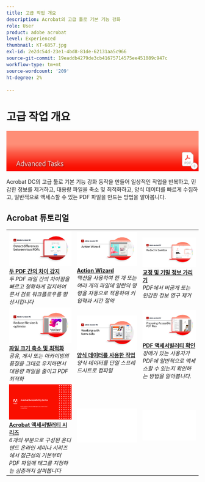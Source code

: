 ```yaml
---
title: 고급 작업 개요
description: Acrobat의 고급 툴로 기본 기능 강화
role: User
product: adobe acrobat
level: Experienced
thumbnail: KT-6857.jpg
exl-id: 2e2dc54d-23e1-4bd8-81de-62131aa5c966
source-git-commit: 19eaddb4279de3cb41675714575ee451089c947c
workflow-type: tm+mt
source-wordcount: '209'
ht-degree: 2%

---
```


# 고급 작업 개요

![Acrobat 시작 이미지](../assets/Hero-AdvancedTasks.png)

Acrobat DC의 고급 툴로 기본 기능 강화 동작을 만들어 일상적인 작업을 반복하고, 민감한 정보를 제거하고, 대용량 파일을 축소 및 최적화하고, 양식 데이터를 빠르게 수집하고, 일반적으로 액세스할 수 있는 PDF 파일을 만드는 방법을 알아봅니다.

## Acrobat 튜토리얼

<table style="table-layout:fixed">
<tr>
  <td>
    <a href="compare.md">
      <img alt="두 PDF 간의 차이 감지" src="../assets/Compare_1280.png" />
    </a>
    <div>
    <a href="compare.md"><strong>두 PDF 간의 차이 감지</strong></a>
    </div>
    <em>두 PDF 파일 간의 차이점을 빠르고 정확하게 감지하여 문서 검토 워크플로우를 향상시킵니다</em>
    <br>
  </td>
  <td>
    <a href="action.md">
      <img alt="Action Wizard" src="../assets/Action.jpg" />
    </a>
    <div>
    <a href="action.md"><strong>Action Wizard</strong></a>
    </div>
    <em>액션을 사용하여 한 개 또는 여러 개의 파일에 일련의 명령을 자동으로 적용하여 키 입력과 시간 절약</em>
    <br>
  </td>
  <td>
    <a href="redact.md">
      <img alt="교정 및 기밀 정보 가리기" src="../assets/Redact.jpg" />
    </a>
    <div>
    <a href="redact.md"><strong>교정 및 기밀 정보 가리기</strong></a>
    </div>
    <em>PDF에서 비공개 또는 민감한 정보 영구 제거</em>
    <br>
  </td>  
</tr>
<tr>
  <td>
    <a href="reduce.md">
      <img alt="파일 크기 축소 및 최적화" src="../assets/Reduce.jpg" />
    </a>
    <div>
    <a href="reduce.md"><strong>파일 크기 축소 및 최적화</strong></a>
    </div>
    <em>공유, 게시 또는 아카이빙의 품질을 그대로 유지하면서 대용량 파일을 줄이고 PDF 최적화</em>
    <br>
  </td>
  <td>
    <a href="formdata.md">
      <img alt="Action Wizard" src="../assets/FormData.jpg" />
    </a>
    <div>
    <a href="formdata.md"><strong>양식 데이터를 사용한 작업</strong></a>
    </div>
    <em>양식 데이터를 단일 스프레드시트로 컴파일</em>
    <br>
  </td>
  <td>
    <a href="accessibility.md">
      <img alt="PDF 액세서빌러티 확인" src="../assets/PreparingAccessible.jpg" />
    </a>
    <div>
    <a href="accessibility.md"><strong>PDF 액세서빌러티 확인</strong></a>
    </div>
    <em>장애가 있는 사용자가 PDF에 일반적으로 액세스할 수 있는지 확인하는 방법을 알아봅니다.</em>
    <br>
  </td>
</tr>
<tr>
  <td>
    <a href="accessibility-series.md">
      <img alt="액세스 가능한 PDF 파일 준비" src="../assets/Accessibilityseries_1280.png" />
    </a>
    <div>
    <a href="accessibility-series.md"><strong>Acrobat 액세서빌러티 시리즈</strong></a>
    </div>
    <em>6개의 부분으로 구성된 온디맨드 온라인 세미나 시리즈에서 접근성의 기본부터 PDF 파일에 태그를 지정하는 심층까지 살펴봅니다</em>
    <br>
  </td>
  <td>
   <img alt="스페이서" src="../assets/Whitespacer.png" />
    <div>
    <br>
  </td>
  <td>
   <img alt="스페이서" src="../assets/Whitespacer.png" />
    <div>
    <br>
  </td>
</tr>
</table>
